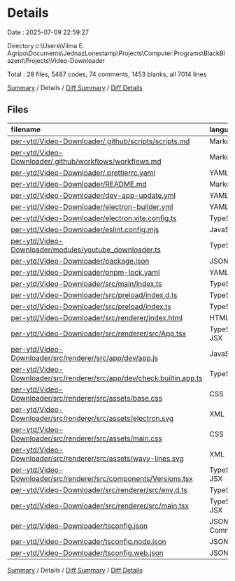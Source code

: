 # Details

Date : 2025-07-09 22:59:27

Directory c:\\Users\\Vilma E. Agripo\\Documents\\JednazLonestamp\\Projects\\Computer.Programs\\BlackBlazent\\Projects\\Video-Downloader

Total : 28 files,  5487 codes, 74 comments, 1453 blanks, all 7014 lines

[Summary](results.md) / Details / [Diff Summary](diff.md) / [Diff Details](diff-details.md)

## Files
| filename | language | code | comment | blank | total |
| :--- | :--- | ---: | ---: | ---: | ---: |
| [per-ytd/Video-Downloader/.github/scripts/scripts.md](/per-ytd/Video-Downloader/.github/scripts/scripts.md) | Markdown | 1 | 0 | 1 | 2 |
| [per-ytd/Video-Downloader/.github/workflows/workflows.md](/per-ytd/Video-Downloader/.github/workflows/workflows.md) | Markdown | 1 | 0 | 1 | 2 |
| [per-ytd/Video-Downloader/.prettierrc.yaml](/per-ytd/Video-Downloader/.prettierrc.yaml) | YAML | 4 | 0 | 1 | 5 |
| [per-ytd/Video-Downloader/README.md](/per-ytd/Video-Downloader/README.md) | Markdown | 22 | 0 | 13 | 35 |
| [per-ytd/Video-Downloader/dev-app-update.yml](/per-ytd/Video-Downloader/dev-app-update.yml) | YAML | 3 | 0 | 1 | 4 |
| [per-ytd/Video-Downloader/electron-builder.yml](/per-ytd/Video-Downloader/electron-builder.yml) | YAML | 43 | 0 | 1 | 44 |
| [per-ytd/Video-Downloader/electron.vite.config.ts](/per-ytd/Video-Downloader/electron.vite.config.ts) | TypeScript | 19 | 0 | 2 | 21 |
| [per-ytd/Video-Downloader/eslint.config.mjs](/per-ytd/Video-Downloader/eslint.config.mjs) | JavaScript | 30 | 0 | 2 | 32 |
| [per-ytd/Video-Downloader/modules/youtube_downloader.ts](/per-ytd/Video-Downloader/modules/youtube_downloader.ts) | TypeScript | 0 | 0 | 1 | 1 |
| [per-ytd/Video-Downloader/package.json](/per-ytd/Video-Downloader/package.json) | JSON | 55 | 0 | 1 | 56 |
| [per-ytd/Video-Downloader/pnpm-lock.yaml](/per-ytd/Video-Downloader/pnpm-lock.yaml) | YAML | 4,626 | 0 | 1,324 | 5,950 |
| [per-ytd/Video-Downloader/src/main/index.ts](/per-ytd/Video-Downloader/src/main/index.ts) | TypeScript | 52 | 20 | 16 | 88 |
| [per-ytd/Video-Downloader/src/preload/index.d.ts](/per-ytd/Video-Downloader/src/preload/index.d.ts) | TypeScript | 7 | 0 | 2 | 9 |
| [per-ytd/Video-Downloader/src/preload/index.ts](/per-ytd/Video-Downloader/src/preload/index.ts) | TypeScript | 14 | 6 | 3 | 23 |
| [per-ytd/Video-Downloader/src/renderer/index.html](/per-ytd/Video-Downloader/src/renderer/index.html) | HTML | 79 | 8 | 7 | 94 |
| [per-ytd/Video-Downloader/src/renderer/src/App.tsx](/per-ytd/Video-Downloader/src/renderer/src/App.tsx) | TypeScript JSX | 32 | 0 | 4 | 36 |
| [per-ytd/Video-Downloader/src/renderer/src/app/dev/app.js](/per-ytd/Video-Downloader/src/renderer/src/app/dev/app.js) | JavaScript | 269 | 36 | 33 | 338 |
| [per-ytd/Video-Downloader/src/renderer/src/app/dev/check.builtin.app.ts](/per-ytd/Video-Downloader/src/renderer/src/app/dev/check.builtin.app.ts) | TypeScript | 71 | 3 | 12 | 86 |
| [per-ytd/Video-Downloader/src/renderer/src/assets/base.css](/per-ytd/Video-Downloader/src/renderer/src/assets/base.css) | CSS | 58 | 0 | 10 | 68 |
| [per-ytd/Video-Downloader/src/renderer/src/assets/electron.svg](/per-ytd/Video-Downloader/src/renderer/src/assets/electron.svg) | XML | 10 | 0 | 1 | 11 |
| [per-ytd/Video-Downloader/src/renderer/src/assets/main.css](/per-ytd/Video-Downloader/src/renderer/src/assets/main.css) | CSS | 14 | 0 | 4 | 18 |
| [per-ytd/Video-Downloader/src/renderer/src/assets/wavy-lines.svg](/per-ytd/Video-Downloader/src/renderer/src/assets/wavy-lines.svg) | XML | 25 | 0 | 1 | 26 |
| [per-ytd/Video-Downloader/src/renderer/src/components/Versions.tsx](/per-ytd/Video-Downloader/src/renderer/src/components/Versions.tsx) | TypeScript JSX | 12 | 0 | 4 | 16 |
| [per-ytd/Video-Downloader/src/renderer/src/env.d.ts](/per-ytd/Video-Downloader/src/renderer/src/env.d.ts) | TypeScript | 0 | 1 | 1 | 2 |
| [per-ytd/Video-Downloader/src/renderer/src/main.tsx](/per-ytd/Video-Downloader/src/renderer/src/main.tsx) | TypeScript JSX | 9 | 0 | 4 | 13 |
| [per-ytd/Video-Downloader/tsconfig.json](/per-ytd/Video-Downloader/tsconfig.json) | JSON with Comments | 4 | 0 | 1 | 5 |
| [per-ytd/Video-Downloader/tsconfig.node.json](/per-ytd/Video-Downloader/tsconfig.node.json) | JSON | 8 | 0 | 1 | 9 |
| [per-ytd/Video-Downloader/tsconfig.web.json](/per-ytd/Video-Downloader/tsconfig.web.json) | JSON | 19 | 0 | 1 | 20 |

[Summary](results.md) / Details / [Diff Summary](diff.md) / [Diff Details](diff-details.md)